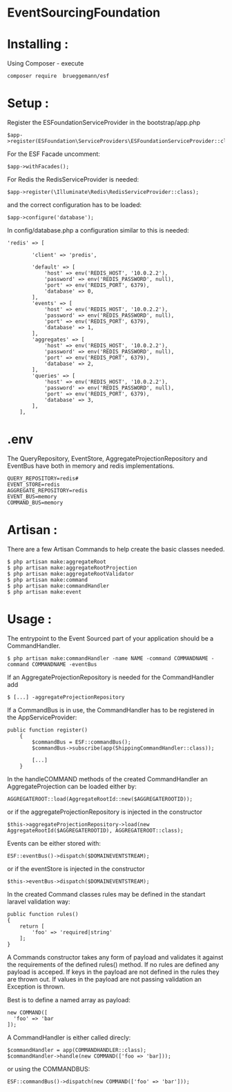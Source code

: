# EventSourcingFoundation

# Installing :

Using Composer - execute
```
composer require  brueggemann/esf
```

# Setup :
Register the ESFoundationServiceProvider in the bootstrap/app.php

```
$app->register(ESFoundation\ServiceProviders\ESFoundationServiceProvider::class);
```

For the ESF Facade uncomment:
```
$app->withFacades();
```

For Redis the RedisServiceProvider is needed:
```
$app->register(\Illuminate\Redis\RedisServiceProvider::class);
```
and the correct configuration has to be loaded:
```
$app->configure('database');
```

In config/database.php a configuration similar to this is needed:
```
'redis' => [

        'client' => 'predis',

        'default' => [
            'host' => env('REDIS_HOST', '10.0.2.2'),
            'password' => env('REDIS_PASSWORD', null),
            'port' => env('REDIS_PORT', 6379),
            'database' => 0,
        ],
        'events' => [
            'host' => env('REDIS_HOST', '10.0.2.2'),
            'password' => env('REDIS_PASSWORD', null),
            'port' => env('REDIS_PORT', 6379),
            'database' => 1,
        ],
        'aggregates' => [
            'host' => env('REDIS_HOST', '10.0.2.2'),
            'password' => env('REDIS_PASSWORD', null),
            'port' => env('REDIS_PORT', 6379),
            'database' => 2,
        ],
        'queries' => [
            'host' => env('REDIS_HOST', '10.0.2.2'),
            'password' => env('REDIS_PASSWORD', null),
            'port' => env('REDIS_PORT', 6379),
            'database' => 3,
        ],
    ],
```

# .env

The QueryRepository, EventStore, AggregateProjectionRepository and EventBus have both in memory and redis implementations.

```
QUERY_REPOSITORY=redis# 
EVENT_STORE=redis
AGGREGATE_REPOSITORY=redis
EVENT_BUS=memory
COMMAND_BUS=memory
```

# Artisan :

There are a few Artisan Commands to help create the basic classes needed.

```
$ php artisan make:aggregateRoot
$ php artisan make:aggregateRootProjection
$ php artisan make:aggregateRootValidator
$ php artisan make:command
$ php artisan make:commandHandler
$ php artisan make:event
```

# Usage :

The entrypoint to the Event Sourced part of your application should be a CommandHandler.

```
$ php artisan make:commandHandler -name NAME -command COMMANDNAME -command COMMANDNAME -eventBus
```
If an AggregateProjectionRepository is needed for the CommandHandler add
```
$ [...] -aggregateProjectionRepository
```

If a CommandBus is in use, the CommandHandler has to be registered in the AppServiceProvider:
```    
public function register()
    {
        $commandBus = ESF::commandBus();
        $commandBus->subscribe(app(ShippingCommandHandler::class));
        
        [...]
    }
```

In the handleCOMMAND methods of the created CommandHandler an AggregateProjection can be loaded either by:
```
AGGREGATEROOT::load(AggregateRootId::new($AGGREGATEROOTID));
```
or if the aggregateProjectionRepository is injected in the constructor
```
$this->aggregateProjectionRepository->load(new AggregateRootId($AGGREGATEROOTID), AGGREGATEROOT::class);
```

Events can be either stored with:
```
ESF::eventBus()->dispatch($DOMAINEVENTSTREAM);
```
or if the eventStore is injected in the constructor
```
$this->eventBus->dispatch($DOMAINEVENTSTREAM);
```

In the created Command classes rules may be defined in the standart laravel validation way:
```
public function rules()
{
    return [
        'foo' => 'required|string'
    ];
}
```

A Commands constructor takes any form of payload and validates it against the requirements of the defined rules() method.
If no rules are defined any payload is acceped. 
If keys in the payload are not defined in the rules they are thrown out.
If values in the payload are not passing validation an Exception is thrown.

Best is to define a named array as payload:
```
new COMMAND([
  'foo' => 'bar
]);
```

A CommandHandler is either called direcly:
```
$commandHandler = app(COMMANDHANDLER::class);
$commandHandler->handle(new COMMAND(['foo => 'bar]));
```
or using the COMMANDBUS:
```
ESF::commandBus()->dispatch(new COMMAND(['foo' => 'bar']));
```

















